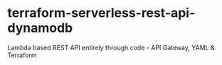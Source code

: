 # terraform-serverless-rest-api-dynamodb
Lambda based REST API entirely through code - API Gateway, YAML &amp; Terraform
